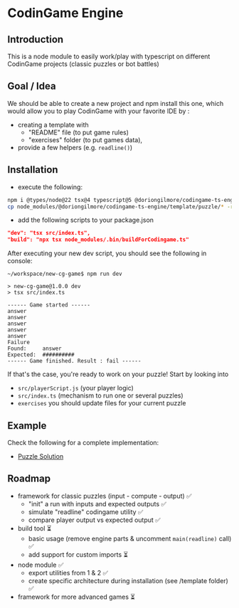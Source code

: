 # CodinGame Engine

## Introduction

This is a node module to easily work/play with typescript on different CodinGame projects (classic puzzles or bot battles)

## Goal / Idea

We should be able to create a new project and npm install this one, which would allow you to play CodinGame with your favorite IDE by :

- creating a template with 
    - "README" file (to put game rules)
    - "exercises" folder (to put games data), 
- provide a few helpers (e.g. `readline()`)


## Installation

- execute the following:
```bash
npm i @types/node@22 tsx@4 typescript@5 @doriongilmore/codingame-ts-engine
cp node_modules/@doriongilmore/codingame-ts-engine/template/puzzle/* -r .
```
- add the following scripts to your package.json
```json
"dev": "tsx src/index.ts",
"build": "npx tsx node_modules/.bin/buildForCodingame.ts"
```

After executing your new dev script, you should see the following in console:
```
~/workspace/new-cg-game$ npm run dev

> new-cg-game@1.0.0 dev
> tsx src/index.ts

------ Game started ------
answer
answer
answer
answer
answer
Failure
Found:     answer
Expected:  ##########
------ Game finished. Result : fail ------
```

If that's the case, you're ready to work on your puzzle! Start by looking into
- `src/playerScript.js` (your player logic)
- `src/index.ts` (mechanism to run one or several puzzles)
- `exercises` you should update files for your current puzzle

## Example

Check the following for a complete implementation:
- [Puzzle Solution](https://github.com/doriongilmore/cg-moves-in-maze)

## Roadmap

- framework for classic puzzles (input - compute - output) ✅
    - "init" a run with inputs and expected outputs ✅
    - simulate "readline" codingame utility ✅
    - compare player output vs expected output ✅
- build tool ⏳
    - basic usage (remove engine parts & uncomment `main(readline)` call) ✅
    - add support for custom imports ⏳
- node module ✅
    - export utilities from 1 & 2 ✅
    - create specific architecture during installation (see /template folder) ✅
- framework for more advanced games ⏳
